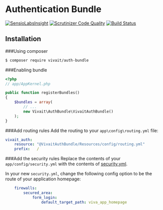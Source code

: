 # Authentication Bundle
[![SensioLabsInsight](https://insight.sensiolabs.com/projects/a0d01be7-3308-4c87-90e3-b87bb38807b2/mini.png)](https://insight.sensiolabs.com/projects/a0d01be7-3308-4c87-90e3-b87bb38807b2)
[![Scrutinizer Code Quality](https://scrutinizer-ci.com/g/vivait/AuthBundle/badges/quality-score.png?b=master)](https://scrutinizer-ci.com/g/vivait/AuthBundle/?branch=master)
[![Build Status](https://scrutinizer-ci.com/g/vivait/AuthBundle/badges/build.png?b=master)](https://scrutinizer-ci.com/g/vivait/AuthBundle/build-status/master)

Installation
------------
###Using composer
``` bash
$ composer require vivait/auth-bundle
```

###Enabling bundle
``` php
<?php
// app/AppKernel.php

public function registerBundles()
{
    $bundles = array(
        // ...
        new Vivait\AuthBundle\VivaitAuthBundle()
    );
}
```

###Add routing rules
Add the routing to your ```app\config\routing.yml``` file:
```yaml
vivait_auth:
    resource: "@VivaitAuthBundle/Resources/config/routing.yml"
    prefix:   /
```

###Add the security rules
Replace the contents of your ```app/config/security.yml``` with the contents of [security.yml](Resources/config/security.yml).

In your new ```security.yml```, change the following config option to be the route of your application homepage:
```yaml
    firewalls:
        secured_area:
            form_login:
                default_target_path: viva_app_homepage
```
